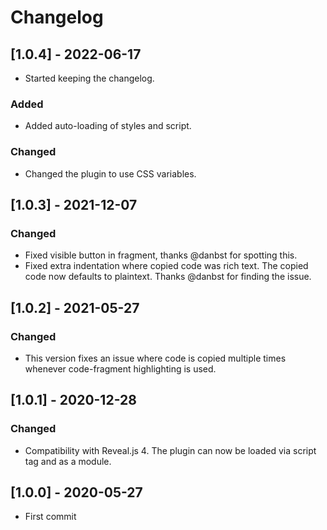 # Changelog

## [1.0.4] - 2022-06-17
- Started keeping the changelog.

### Added
- Added auto-loading of styles and script.

### Changed
- Changed the plugin to use CSS variables.


## [1.0.3] - 2021-12-07
### Changed
- Fixed visible button in fragment, thanks @danbst for spotting this.
- Fixed extra indentation where copied code was rich text. The copied code now defaults to plaintext. Thanks @danbst for finding the issue.


## [1.0.2] - 2021-05-27
### Changed
- This version fixes an issue where code is copied multiple times whenever code-fragment highlighting is used.


## [1.0.1] - 2020-12-28
### Changed
- Compatibility with Reveal.js 4. The plugin can now be loaded via script tag and as a module.


## [1.0.0] - 2020-05-27
- First commit

